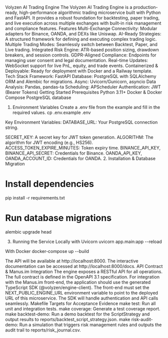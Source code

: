 Volyzen AI Trading Engine
The Volyzen AI Trading Engine is a production-ready, high-performance algorithmic trading microservice built with Python and FastAPI. It provides a robust foundation for backtesting, paper trading, and live execution across multiple exchanges with built-in risk management and compliance features.
Features
Multi-Exchange Connectivity: Modular adapters for Binance, OANDA, and DEXs like Uniswap.
	AI-Ready Strategies: A structured framework for defining and executing complex trading logic.
	Multiple Trading Modes: Seamlessly switch between Backtest, Paper, and Live trading.
	Integrated Risk Engine: ATR-based position sizing, drawdown breakers, and session controls.
	GDPR-Aligned Compliance: Endpoints for managing user consent and legal documentation.
	Real-time Updates: WebSocket support for live PnL, equity, and trade events.
	Containerized & Deployable: Ready for deployment with Docker and a Railway template.
Tech Stack
Framework: FastAPI
	Database: PostgreSQL with SQLAlchemy ORM and Alembic for migrations.
	Async: Uvicorn/Gunicorn, asyncio
	Data Analysis: Pandas, pandas-ta
	Scheduling: APScheduler
	Authentication: JWT (Bearer Tokens)
Getting Started
Prerequisites
Python 3.11+
Docker & Docker Compose
PostgreSQL database
1. Environment Variables
Create a .env file from the example and fill in the required values.
cp .env.example .env

Key Environment Variables:
	DATABASE_URL: Your PostgreSQL connection string.

SECRET_KEY: A secret key for JWT token generation.
ALGORITHM: The algorithm for JWT encoding (e.g., HS256).
ACCESS_TOKEN_EXPIRE_MINUTES: Token expiry time.
BINANCE_API_KEY, BINANCE_API_SECRET: Credentials for Binance.
OANDA_API_KEY, OANDA_ACCOUNT_ID: Credentials for OANDA.
2. Installation & Database Migration
# Install dependencies
pip install -r requirements.txt

# Run database migrations
alembic upgrade head

3. Running the Service
Locally with Uvicorn
uvicorn app.main:app --reload

With Docker
docker-compose up --build

The API will be available at http://localhost:8000. The interactive documentation can be accessed at http://localhost:8000/docs.
API Contract & Manus.im Integration
The engine exposes a RESTful API for all operations. The full contract is defined in the OpenAPI 3.1 specification.
For integration with the Manus.im front-end, the application should use the generated TypeScript SDK (@volyzen/engine-client). The front-end must set the NEXT_PUBLIC_ENGINE_URL environment variable to point to the deployed URL of this microservice. The SDK will handle authentication and API calls seamlessly.
Makefile Targets for Acceptance Evidence
make test: Run all unit and integration tests.
make coverage: Generate a test coverage report.
make backtest-demo: Run a demo backtest for the ScriptStrategy and output results to reports/backtest_script_strategy.json.
make risk-audit-demo: Run a simulation that triggers risk management rules and outputs the audit trail to reports/risk_journal.csv.
